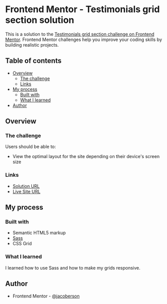 # Frontend Mentor - Testimonials grid section solution

This is a solution to the [Testimonials grid section challenge on Frontend Mentor](https://www.frontendmentor.io/challenges/testimonials-grid-section-Nnw6J7Un7). Frontend Mentor challenges help you improve your coding skills by building realistic projects. 

## Table of contents

- [Overview](#overview)
  - [The challenge](#the-challenge)
  - [Links](#links)
- [My process](#my-process)
  - [Built with](#built-with)
  - [What I learned](#what-i-learned)
- [Author](#author)

## Overview

### The challenge

Users should be able to:

- View the optimal layout for the site depending on their device's screen size

### Links

- [Solution URL](https://www.frontendmentor.io/challenges/testimonials-grid-section-Nnw6J7Un7/hub?share=true)
- [Live Site URL](https://testimonials-grid-jacoberson.vercel.app/)

## My process

### Built with

- Semantic HTML5 markup
- [Sass](https://sass-lang.com/)
- CSS Grid

### What I learned
I learned how to use Sass and how to make my grids responsive.

## Author
- Frontend Mentor - [@jacoberson](https://www.frontendmentor.io/profile/jacoberson)
